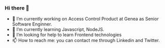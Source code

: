 ### Hi there 👋

<!--
**vimox-shah/vimox-shah** is a ✨ _special_ ✨ repository because its `README.md` (this file) appears on your GitHub profile.

Here are some ideas to get you started:

- 🔭 I’m currently working on ...
- 🌱 I’m currently learning ...
- 👯 I’m looking to collaborate on ...
- 🤔 I’m looking for help with ...
- 💬 Ask me about ...
- 📫 How to reach me: ...
- 😄 Pronouns: ...
- ⚡ Fun fact: ...
-->

- 🔭 I’m currently working on Access Control Product at Genea as Senior Software Enginner.
- 🌱 I’m currently learning Javascript, NodeJS.
- 🤔 I’m looking for help to learn Frontend technologies
- 📫 How to reach me: you can contact me through Linkedin and Twitter.
